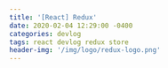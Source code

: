 ```yaml
---
title: '[React] Redux'
date: 2020-02-04 12:29:00 -0400
categories: devlog
tags: react devlog redux store
header-img: '/img/logo/redux-logo.png'
---
```

